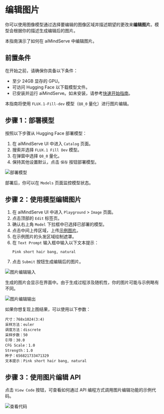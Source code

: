 # 编辑图片

你可以使用图像模型通过选择要编辑的图像区域并描述期望的更改来**编辑图片**。模型会根据你的描述生成编辑后的图片。

本指南演示了如何在 aiMindServe 中编辑图片。

## 前置条件

在开始之前，请确保你具备以下条件：

- 至少 24GB 显存的 GPU。
- 可访问 Hugging Face 以下载模型文件。
- 已安装并运行 aiMindServe。如未安装，请参考[快速开始指南](../quickstart.md)。

本指南将使用 `FLUX.1-Fill-dev` 模型（`Q8_0` 量化）进行图片编辑。

## 步骤 1：部署模型

按照以下步骤从 Hugging Face 部署模型：

1. 在 aiMindServe UI 中进入 `Catalog` 页面。
2. 搜索并选择 `FLUX.1 Fill Dev` 模型。
3. 在弹窗中选择 `Q8_0` 量化。
4. 保持其他设置默认，点击 `保存` 按钮部署模型。

![部署模型](../assets/using-models/editing-images/image-edit-catalog.png)

部署后，你可以在 `Models` 页面监控模型状态。

## 步骤 2：使用模型编辑图片

1. 在 aiMindServe UI 中进入 `Playground` > `Image` 页面。
2. 点击顶部的 `Edit` 标签页。
3. 确认右上角 `Model` 下拉框中已选择已部署的模型。
4. 点击中间上传区域，上传[示例图片](../assets//using-models/editing-images/image-edit-example.png)。
5. 在示例图片的头发区域绘制遮罩。
6. 在 `Text Prompt` 输入框中输入以下文本提示：
   ```
   Pink short hair bang, natural
   ```
7. 点击 `Submit` 按钮生成编辑后的图片。

![图片编辑输入](../assets/using-models/editing-images/image-edit-input.png)

生成的图片会显示在界面中。由于生成过程涉及随机性，你的图片可能与示例略有不同。

![图片编辑输出](../assets/using-models/editing-images/image-edit-output.png)

如果你想复现上图结果，可以使用以下参数：

```
尺寸：768x1024(3:4)
采样方法：euler
调度方法：discrete
采样步数：50
引导：30.0
CFG Scale：1.0
Strength：1.0
种子：656821733471329
文本提示：Pink short hair bang, natural
```

## 步骤 3：使用图片编辑 API

点击 `View Code` 按钮，可查看如何通过 API 编程方式调用图片编辑功能的示例代码。

![查看代码](../assets/using-models/editing-images/view-code.png) 
